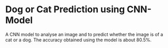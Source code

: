 # Dog or Cat Prediction using CNN-Model

A CNN model to analyse an image and to predict whether the image is of a cat or a dog. The accuracy obtained using the model is about 80.5%.
